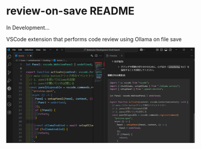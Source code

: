 # review-on-save README

In Development...

VSCode extension that performs code review using Ollama on file save

![preview.png](./img/preview.png)

